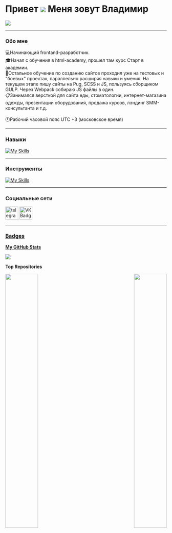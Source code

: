 # Привет ![](https://user-images.githubusercontent.com/18350557/176309783-0785949b-9127-417c-8b55-ab5a4333674e.gif) Меня зовут Владимир

<a href="https://www.github.com/McVold" target="_blank" rel="noreferrer"><img
src="https://img.shields.io/github/followers/McVold?logo=github&style=for-the-badge&color=0891b2&labelColor=1c1917" /></a>

---

### Обо мне

:computer:Начинающий frontand-разработчик. <br>
:mortar_board:Начал с обучения в html-academy, прошел там курс Старт в академии. <br>
:office:Остальное обучение по созданию сайтов проходил уже на тестовых и "боевых" проектах, параллельно расширяя навыки и умения. На текущем этапе пишу сайты на Pug, SCSS и JS, пользуясь сборщиком GULP. Через Webpack собираю JS файлы в один. <br>
:clipboard:Занимался версткой для сайта еды, стоматологии, интернет-магазина одежды, презентации оборудования, продажа курсов, лэндинг SMM-консультанта и т.д. <br>
<br>
:clock11:Рабочий часовой пояс UTC +3 (московское время) 


---

### Навыки

[![My Skills](https://skillicons.dev/icons?i=html,pug,css,sass,js,jquery,gulp,webpack,bootstrap)](https://skillicons.dev)

---

### Инструменты

[![My Skills](https://skillicons.dev/icons?i=figma,git,vscode)](https://skillicons.dev)

---

### Социальные сети

<div id="badges">
    <a href="https://t.me/mc_vold" target="_blank">
      <img src="https://cdn-icons-png.flaticon.com/512/2111/2111646.png" width="40" height="40" alt="telegram group" />
    </a>
    <a href="https://vk.com/mcvold" target="_blank">
      <img src="https://cdn-icons-png.flaticon.com/512/145/145813.png" width="40" height="40" alt="VK Badge"/>
    </a>
    <a href="" target="_blank">
        
  </div>
    
---
  
### Badges

<b>My GitHub Stats</b>

<a href="http://www.github.com/McVold"><img src="https://github-readme-streak-stats.herokuapp.com/?user=McVold&stroke=ffffff&background=1c1917&ring=0891b2&fire=0891b2&currStreakNum=ffffff&currStreakLabel=0891b2&sideNums=ffffff&sideLabels=ffffff&dates=ffffff&hide_border=true" /></a>

<b>Top Repositories</b>

<div width="100%" align="center"><a href="https://github.com/McVold/lamuna" align="left"><img align="left" width="45%" src="https://github-readme-stats.vercel.app/api/pin/?username=McVold&repo=lamuna&title_color=0891b2&text_color=ffffff&icon_color=0891b2&bg_color=1c1917&hide_border=true&locale=en" /></a><a href="https://github.com/McVold/restaurant" align="right"><img align="right" width="45%" src="https://github-readme-stats.vercel.app/api/pin/?username=McVold&repo=restaurant&title_color=0891b2&text_color=ffffff&icon_color=0891b2&bg_color=1c1917&hide_border=true&locale=en" /></a></div><br /><br /><br /><br /><br /><br /><br />
